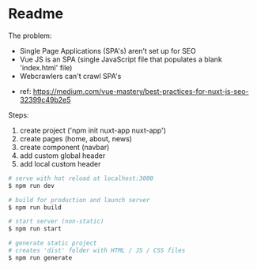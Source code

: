 # Readme

The problem:  
- Single Page Applications (SPA's) aren’t set up for SEO
- Vue JS is an SPA (single JavaScript file that populates a blank 'index.html' file)
- Webcrawlers can't crawl SPA's



* ref: https://medium.com/vue-mastery/best-practices-for-nuxt-js-seo-32399c49b2e5



Steps:  
1. create project ('npm init nuxt-app nuxt-app')  
2. create pages (home, about, news)  
3. create component (navbar)  
4. add custom global header  
5. add local custom header  



```bash
# serve with hot reload at localhost:3000
$ npm run dev

# build for production and launch server
$ npm run build

# start server (non-static)
$ npm run start

# generate static project
# creates 'dist' folder with HTML / JS / CSS files
$ npm run generate
```